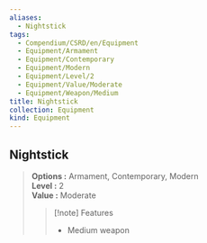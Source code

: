 ```yaml
---
aliases:
  - Nightstick
tags:
  - Compendium/CSRD/en/Equipment
  - Equipment/Armament
  - Equipment/Contemporary
  - Equipment/Modern
  - Equipment/Level/2
  - Equipment/Value/Moderate
  - Equipment/Weapon/Medium
title: Nightstick
collection: Equipment
kind: Equipment
---
```

## Nightstick  
  
>  
> **Options :** Armament, Contemporary, Modern  
> **Level :** 2  
> **Value :** Moderate  
>>[!note] Features  
>> - Medium weapon